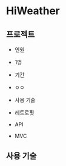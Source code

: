# HiWeather


## 프로젝트 ##
- 인원
 - 1명

- 기간
 - ㅇㅇ
 
- 사용 기술
 - 레트로핏
 - API
 - MVC




## 사용 기술 ##







